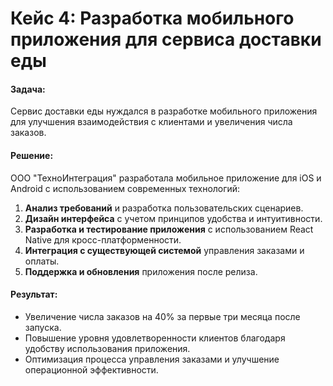 # Кейс 4: Разработка мобильного приложения для сервиса доставки еды

#### Задача:
Сервис доставки еды нуждался в разработке мобильного приложения для улучшения взаимодействия с клиентами и увеличения числа заказов.

#### Решение:
ООО "ТехноИнтеграция" разработала мобильное приложение для iOS и Android с использованием современных технологий:

1. **Анализ требований** и разработка пользовательских сценариев.
2. **Дизайн интерфейса** с учетом принципов удобства и интуитивности.
3. **Разработка и тестирование приложения** с использованием React Native для кросс-платформенности.
4. **Интеграция с существующей системой** управления заказами и оплаты.
5. **Поддержка и обновления** приложения после релиза.

#### Результат:
- Увеличение числа заказов на 40% за первые три месяца после запуска.
- Повышение уровня удовлетворенности клиентов благодаря удобству использования приложения.
- Оптимизация процесса управления заказами и улучшение операционной эффективности.